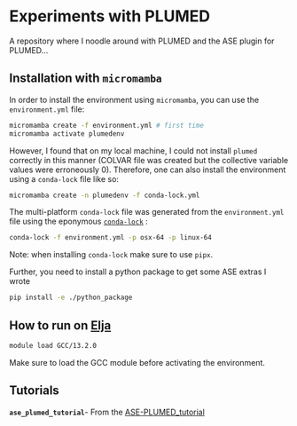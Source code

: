 # Experiments with PLUMED 

A repository where I noodle around with PLUMED and the ASE plugin for PLUMED...

## Installation with `micromamba`

In order to install the environment using `micromamba`, you can use the `environment.yml` file: 

```bash
micromamba create -f environment.yml # first time
micromamba activate plumedenv
```
However, I found that on my local machine, I could not install `plumed` correctly in this manner (COLVAR file was created but the collective variable values were erroneously 0). Therefore, one can also install the environment using a `conda-lock` file like so:

```bash
micromamba create -n plumedenv -f conda-lock.yml
```

The multi-platform `conda-lock` file was generated from the `environment.yml` file using the eponymous [`conda-lock`](https://github.com/conda/conda-lock) :

```bash
conda-lock -f environment.yml -p osx-64 -p linux-64
```
Note: when installing `conda-lock` make sure to use `pipx`. 

Further, you need to install a python package to get some ASE extras I wrote

```bash
pip install -e ./python_package
```

## How to run on [Elja](https://irhpcwiki.hi.is/docs/intro/)

```bash
module load GCC/13.2.0
```
Make sure to load the GCC module before activating the environment. 

## Tutorials 

**`ase_plumed_tutorial`**- From the [ASE-PLUMED_tutorial](https://github.com/Sucerquia/ASE-PLUMED_tutorial) 